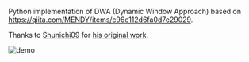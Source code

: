 Python implementation of DWA (Dynamic Window Approach) based on https://qiita.com/MENDY/items/c96e112d6fa0d7e29029.

Thanks to [Shunichi09](https://github.com/Shunichi09) for [his original work](https://qiita.com/MENDY/items/c96e112d6fa0d7e29029).

![demo](https://raw.githubusercontent.com/estshorter/dwa/demo/dwa.gif)
